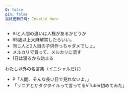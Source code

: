 ```yaml
---
Q: false
pin: false
最終更新日時: Invalid date
---
```

  

- AIと人間の違いは人権があるかどうか
- 65歳以上大麻解禁したらいい。
- 同じ人と2人目の子供作っちゃダメでしょ。
- メルカリで買って、メルカリに流す
- 1日は寝るから始まる

  

  

わたし以外の名言集（イニシャルだけ）

- P「人間、そんな長い目で見れないよ。」
- 「リニアとかタクタイルって言ってるVTuber初めてみた」